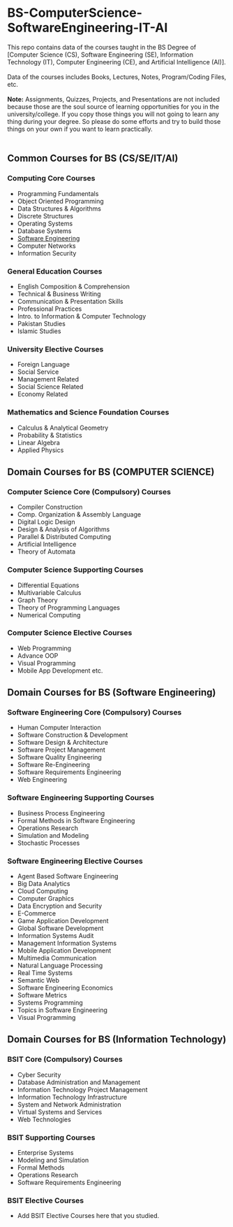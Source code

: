 # BS-ComputerScience-SoftwareEngineering-IT-AI
This repo contains data of the courses taught in the BS Degree of [Computer Science (CS), Software Engineering (SE), Information Technology (IT), Computer Engineering (CE), and Artificial Intelligence (AI)]. 
<br> <br>
Data of the courses includes Books, Lectures, Notes, Program/Coding Files, etc. <br><br>
**Note:** Assignments, Quizzes, Projects, and Presentations are not included because those are the soul source of learning opportunities for you in the university/college. If you copy those things you will not going to learn any thing during your degree. So please do some efforts and try to build those things on your own if you want to learn practically.
<br><br>
## Common Courses for BS (CS/SE/IT/AI) <br>
### Computing Core Courses
* Programming Fundamentals
* Object Oriented Programming
* Data Structures & Algorithms
* Discrete Structures
* Operating Systems
* Database Systems
* [Software Engineering](https://github.com/humairshoukat/BS-ComputerScience-SoftwareEngineering-IT-AI/tree/main/Software-Engineering)
* Computer Networks
* Information Security

### General Education Courses
* English Composition & Comprehension
* Technical & Business Writing 
* Communication & Presentation Skills
* Professional Practices
* Intro. to Information & Computer Technology
* Pakistan Studies
* Islamic Studies
 
### University Elective Courses
* Foreign Language
* Social Service
* Management Related
* Social Science Related
* Economy Related

### Mathematics and Science Foundation Courses
* Calculus & Analytical Geometry 
* Probability & Statistics
* Linear Algebra
* Applied Physics

## Domain Courses for BS (COMPUTER SCIENCE) <br>
### Computer Science Core (Compulsory) Courses
* Compiler Construction
* Comp. Organization & Assembly Language
* Digital Logic Design
* Design & Analysis of Algorithms
* Parallel & Distributed Computing
* Artificial Intelligence
* Theory of Automata

### Computer Science Supporting Courses
* Differential Equations
* Multivariable Calculus
* Graph Theory
* Theory of Programming Languages
* Numerical Computing

### Computer Science Elective Courses
* Web Programming
* Advance OOP
* Visual Programming
* Mobile App Development etc.

## Domain Courses for BS (Software Engineering) <br>
### Software Engineering Core (Compulsory) Courses
* Human Computer Interaction
* Software Construction & Development
* Software Design & Architecture
* Software Project Management
* Software Quality Engineering
* Software Re-Engineering
* Software Requirements Engineering
* Web Engineering 

### Software Engineering Supporting Courses
* Business Process Engineering
* Formal Methods in Software Engineering
* Operations Research
* Simulation and Modeling
* Stochastic Processes

### Software Engineering Elective Courses
* Agent Based Software Engineering
* Big Data Analytics
* Cloud Computing
* Computer Graphics
* Data Encryption and Security
* E-Commerce
* Game Application Development
* Global Software Development
* Information Systems Audit
* Management Information Systems
* Mobile Application Development
* Multimedia Communication
* Natural Language Processing
* Real Time Systems
* Semantic Web
* Software Engineering Economics
* Software Metrics
* Systems Programming
* Topics in Software Engineering
* Visual Programming 

## Domain Courses for BS (Information Technology) <br>
### BSIT Core (Compulsory) Courses
* Cyber Security
* Database Administration and Management
* Information Technology Project Management
* Information Technology Infrastructure
* System and Network Administration
* Virtual Systems and Services
* Web Technologies 

### BSIT Supporting Courses
* Enterprise Systems
* Modeling and Simulation
* Formal Methods
* Operations Research
* Software Requirements Engineering 

### BSIT Elective Courses
* Add BSIT Elective Courses here that you studied.
